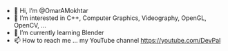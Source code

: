 - 👋 Hi, I’m @OmarAMokhtar
- 👀 I’m interested in C++, Computer Graphics, Videography, OpenGL, OpenCV, ...
- 🌱 I’m currently learning Blender
- 📫 How to reach me ... my YouTube channel https://youtube.com/DevPal

<!---
OmarAMokhtar/OmarAMokhtar is a ✨ special ✨ repository because its `README.md` (this file) appears on your GitHub profile.
You can click the Preview link to take a look at your changes.
--->
